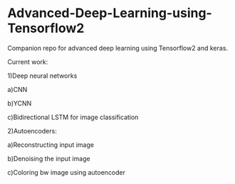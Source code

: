 # Advanced-Deep-Learning-using-Tensorflow2
Companion repo for  advanced deep learning using Tensorflow2 and keras.

Current work:

1)Deep neural networks

a)CNN

b)YCNN 

c)Bidirectional LSTM for image classification

2)Autoencoders:

a)Reconstructing input image

b)Denoising the input image

c)Coloring bw image using autoencoder

